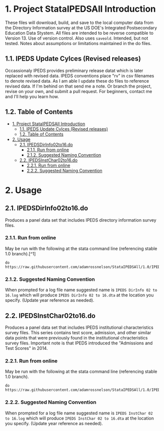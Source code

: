 # 1. Project StataIPEDSAll Introduction

These files will download, build, and save to the local computer data from the Directory Information survey at the US DOE's Integrated Postsecondary Education Data Stystem. All files are intended to be reverse compatible to Version 13. Use of version control. Also uses `saveold`. Intended, but not tested. Notes about assumptions or limitations maintained in the do files.

## 1.1. IPEDS Update Cylces (Revised releases)

Occassionaly IPEDS provides preliminary release datat which is later replaced with revised data. IPEDS conventions place "rv" in csv filenames to denote revised data. As I am able I update these do files to reference revised data. If I'm behind on that send me a note. Or branch the project, revise on your own, and submit a pull request. For beginners, contact me and I'll help you learn how.

## 1.2. Table of Contents
<!-- TOC -->

- [1. Project StataIPEDSAll Introduction](#1-project-stataipedsall-introduction)
    - [1.1. IPEDS Update Cylces (Revised releases)](#11-ipeds-update-cylces-revised-releases)
    - [1.2. Table of Contents](#12-table-of-contents)
- [2. Usage](#2-usage)
    - [2.1. IPEDSDirInfo02to16.do](#21-ipedsdirinfo02to16do)
        - [2.1.1. Run from online](#211-run-from-online)
        - [2.1.2. Suggested Naming Convention](#212-suggested-naming-convention)
    - [2.2. IPEDSInstChar02to16.do](#22-ipedsinstchar02to16do)
        - [2.2.1. Run from online](#221-run-from-online)
        - [2.2.2. Suggested Naming Convention](#222-suggested-naming-convention)

<!-- /TOC -->

# 2. Usage

## 2.1. IPEDSDirInfo02to16.do

Produces a panel data set that includes IPEDS directory information survey files.

### 2.1.1. Run from online

May be run with the following at the stata command line (referencing stable 1.0 branch).[^1]

```
do https://raw.githubusercontent.com/adamrossnelson/StataIPEDSAll/1.0/IPEDSDirInfo02to16.do
```
### 2.1.2. Suggested Naming Convention

When prompted for a log file name suggested name is `IPEDS DirInfo 02 to 16.log` which will produce `IPEDS DirInfo 02 to 16.dta` at the location you specify. (Update year reference as needed).

## 2.2. IPEDSInstChar02to16.do

Produces a panel data set that includes IPEDS institutional characteristics survey files. This series contains test score, admission, and other similar data points that were previously found in the institutional chracteristics survey files. Important note is that IPEDS introduced the "Admissions and Test Scores" in 2014.

### 2.2.1. Run from online

May be run with the following at the stata command line (referencing stable 1.0 branch).

```
do https://raw.githubusercontent.com/adamrossnelson/StataIPEDSAll/1.0/IPEDSInstChar02to16.do
```

### 2.2.2. Suggested Naming Convention

When prompted for a log file name suggested name is `IPEDS InstChar 02 to 16.log` which will produce `IPEDS InstChar 02 to 16.dta` at the location you specify. (Update year reference as needed).
